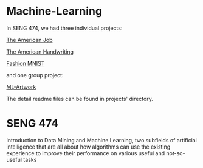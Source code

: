 # Machine-Learning
In SENG 474, we had three individual projects:

[The American Job](https://github.com/Puwentao-Yan/Machine-Learning/tree/main/The%20American%20Job)

[The American Handwriting](https://github.com/Puwentao-Yan/Machine-Learning/tree/main/The%20American%20Handwriting)

[Fashion MNIST](https://github.com/Puwentao-Yan/Machine-Learning/tree/main/Fashion-MNIST)

and one group project:

[ML-Artwork](https://github.com/Puwentao-Yan/Machine-Learning/tree/main/ML-Artwork)

The detail readme files can be found in projects' directory.
# SENG 474
Introduction to Data Mining and Machine Learning, two subfields of artificial intelligence that are all about how algorithms can use the existing experience to improve their performance on various useful and not-so-useful tasks
